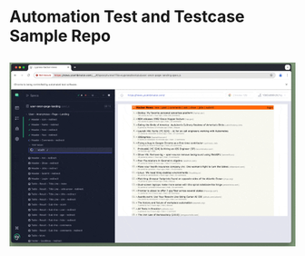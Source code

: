 # Automation Test and Testcase Sample Repo

##
![alt text](https://github.com/alexpeaceca/testing_patterns/blob/main/assets/cypress-sample.gif)
